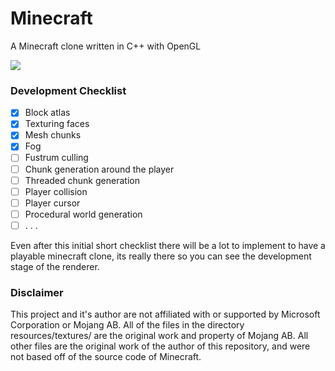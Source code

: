# Minecraft 

A Minecraft clone written in C++ with OpenGL

![](https://imgur.com/fUf4U4R.png)

### Development Checklist

- [X] Block atlas
- [X] Texturing faces
- [X] Mesh chunks
- [X] Fog
- [ ] Fustrum culling
- [ ] Chunk generation around the player
- [ ] Threaded chunk generation
- [ ] Player collision
- [ ] Player cursor
- [ ] Procedural world generation
- [ ] . . . 

Even after this initial short checklist there will be a lot to implement to have a playable minecraft clone, its really there so you can see the development stage of the renderer.

### Disclaimer 

This project and it's author are not affiliated with or supported by Microsoft Corporation or Mojang AB. All of the files in the directory resources/textures/ are the original work and property of Mojang AB. All other files are the original work of the author of this repository, and were not based off of the source code of Minecraft.
